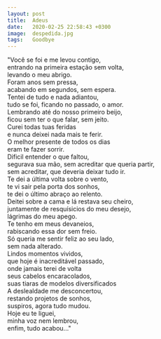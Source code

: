 ```yaml
---
layout: post
title:  Adeus
date:   2020-02-25 ‏‎22:58:43 +0300
image:  despedida.jpg
tags:   Goodbye
---
```



<p>"Você se foi e me levou contigo,<br />
entrando na primeira estação sem volta,<br />
levando o meu abrigo.<br />
Foram anos sem pressa,<br />
acabando em segundos, sem espera.<br />
Tentei de tudo e nada adiantou,<br />
tudo se foi, ficando no passado, o amor.<br />
Lembrando até do nosso primeiro beijo,<br />
ficou sem ter o que falar, sem jeito.<br />
Curei todas tuas feridas<br /> 
e nunca deixei nada mais te ferir.<br />
O melhor presente de todos os dias<br />
eram te fazer sorrir.<br />
Dificil entender o que faltou,<br />
segurava sua mão, sem acreditar que queria partir,<br />
sem acreditar, que deveria deixar tudo ir.<br />
Te dei a última volta sobre o vento,<br />
te vi sair pela porta dos sonhos,<br />
te dei o último abraço ao relento.<br />
Deitei sobre a cama e lá restava seu cheiro,<br /> 
juntamente de resquísicios do meu desejo,<br /> 
lágrimas do meu apego.<br />
Te tenho em meus devaneios,<br />
rabiscando essa dor sem freio.<br /> 
Só queria me sentir feliz ao seu lado,<br />
sem nada alterado.<br /> 
Lindos momentos vividos,<br />
que hoje é inacreditável passado,<br /> 
onde jamais terei de volta<br />
seus cabelos encaracolados,<br /> 
suas tiaras de modelos diversificados<br />
A deslealdade me desconcertou,<br /> 
restando projetos de sonhos,<br /> 
suspiros, agora tudo mudou.<br />
Hoje eu te liguei,<br /> 
minha voz nem lembrou,<br />
enfim, tudo acabou..."</p>



